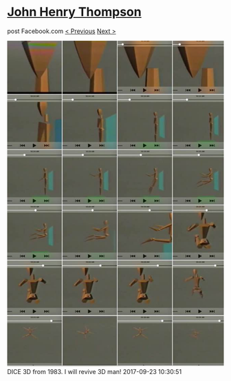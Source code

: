 # [John Henry Thompson](../README.md)
post Facebook.com
[< Previous](2017-09-23-1.md) [Next >](2017-09-23-3.md)

[![](../media/2017-09-23/Timeline-Photos-DICE-3D-from-1983-I-will-revive-3D-man.jpg)](../README.md)
DICE 3D from 1983. I will revive 3D man!
2017-09-23 10:30:51